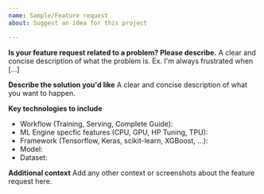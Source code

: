 ```yaml
---
name: Sample/Feature request
about: Suggest an idea for this project

---
```


**Is your feature request related to a problem? Please describe.**
A clear and concise description of what the problem is. Ex. I'm always frustrated when [...]

**Describe the solution you'd like**
A clear and concise description of what you want to happen.

**Key technologies to include**
* Workflow (Training, Serving, Complete Guide):
* ML Engine specfic features (CPU, GPU, HP Tuning, TPU):
* Framework (Tensorflow, Keras, scikit-learn, XGBoost, ...):
* Model:
* Dataset:

**Additional context**
Add any other context or screenshots about the feature request here.
